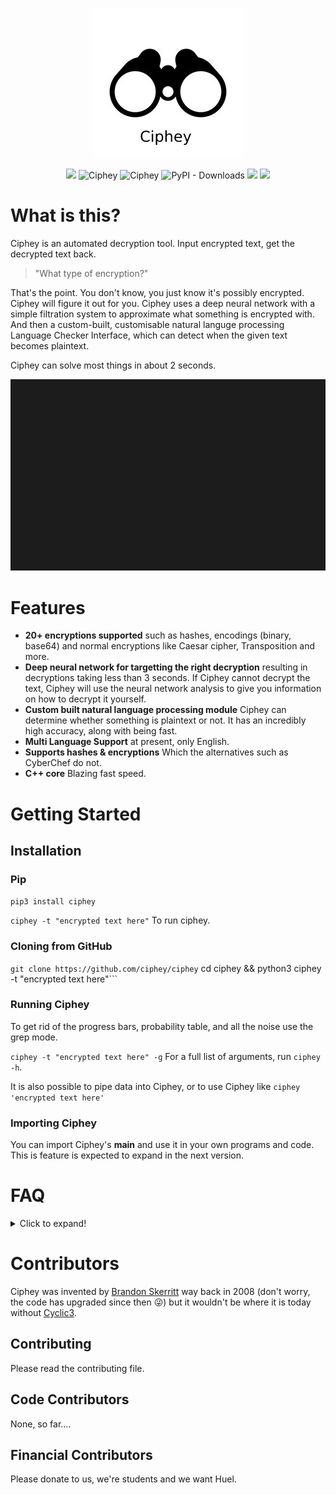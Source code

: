 <p align="center">
  <img src="Pictures_for_README/binoculars.png" alt="Ciphey">
</p>


<p align="center">
<a href="https://pypi.org/project/ciphey/"><img src="https://img.shields.io/pypi/v/ciphey.svg"></a>
  <img src="https://img.shields.io/badge/License-MIT-yellow.svg" alt="Ciphey">
  <img src="https://github.com/brandonskerritt/Ciphey/workflows/Python%20application/badge.svg?branch=master" alt="Ciphey">
  <img alt="PyPI - Downloads" src="https://img.shields.io/pypi/dm/ciphey">
<img src="https://codecov.io/gh/ciphey/ciphey/branch/master/graph/badge.svg">
<a href="https://ciphey.readthedocs.io/"><img src="https://readthedocs.org/projects/ciphey/badge/"></a>
</p>

# What is this?
Ciphey is an automated decryption tool. Input encrypted text, get the decrypted text back.
> "What type of encryption?"

That's the point. You don't know, you just know it's possibly encrypted. Ciphey will figure it out for you.
Ciphey uses a deep neural network with a simple filtration system to approximate what something is encrypted with. And then a custom-built, customisable natural languge processing Language Checker Interface, which can detect when the given text becomes plaintext.


Ciphey can solve most things in about 2 seconds.
<p align="center" href="https://asciinema.org/a/336257">
  <img src="Pictures_for_README/index.gif" alt="Ciphey demo">
</p>

# Features

- **20+ encryptions supported** such as hashes, encodings (binary, base64) and normal encryptions like Caesar cipher, Transposition and more.
- **Deep neural network for targetting the right decryption** resulting in decryptions taking less than 3 seconds. If Ciphey cannot decrypt the text, Ciphey will use the neural network analysis to give you information on how to decrypt it yourself.
- **Custom built natural language processing module** Ciphey can determine whether something is plaintext or not. It has an incredibly high accuracy, along with being fast.
- **Multi Language Support** at present, only English.
- **Supports hashes & encryptions** Which the alternatives such as CyberChef do not. 
- **C++ core** Blazing fast speed.


# Getting Started
## Installation
### Pip
```pip3 install ciphey```

```ciphey -t "encrypted text here"```
To run ciphey.

### Cloning from GitHub

```git clone https://github.com/ciphey/ciphey```
cd ciphey && python3 ciphey -t "encrypted text here"```
### Running Ciphey
To get rid of the progress bars, probability table, and all the noise use the grep mode.

```ciphey -t "encrypted text here" -g```
For a full list of arguments, run `ciphey -h`.

It is also possible to pipe data into Ciphey, or to use Ciphey like `ciphey 'encrypted text here'`
### Importing Ciphey
You can import Ciphey\'s __main__ and use it in your own programs and code.
This is feature is expected to expand in the next version.
# FAQ

<details>
  <summary>Click to expand!</summary>
  
## Curious about the neural network or language checker? 
* The documentation is your friend at /docs
## The Internal Data packet
* Passed around in the program, it is `{"lc": self.lc, "IsPlaintext?": True, "Plaintext": translated, "Cipher": "Caesar", "Extra Information": "The rotation used is {counter}"}`
## What new features were added?
* Read the [changelog.md](changelog.md)
</details>


# Contributors
Ciphey was invented by [Brandon Skerritt](https://github.com/brandonskerritt) way back in 2008 (don't worry, the code has upgraded since then 😜) but it wouldn't be where it is today without [Cyclic3](https://github.com/Cyclic3).
## Contributing
Please read the contributing file.
## Code Contributors
None, so far....
## Financial Contributors
Please donate to us, we're students and we want Huel.
